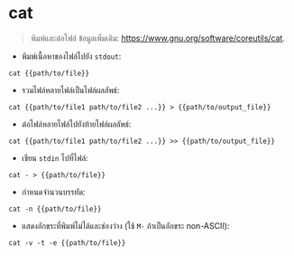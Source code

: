 # cat

> พิมพ์และต่อไฟล์
> ข้อมูลเพิ่มเติม: <https://www.gnu.org/software/coreutils/cat>.

- พิมพ์เนื้อหาของไฟล์ไปยัง `stdout`:

`cat {{path/to/file}}`

- รวมไฟล์หลายไฟล์เป็นไฟล์ผลลัพธ์:

`cat {{path/to/file1 path/to/file2 ...}} > {{path/to/output_file}}`

- ต่อไฟล์หลายไฟล์ไปยังท้ายไฟล์ผลลัพธ์:

`cat {{path/to/file1 path/to/file2 ...}} >> {{path/to/output_file}}`

- เขียน `stdin` ไปที่ไฟล์:

`cat - > {{path/to/file}}`

- กำหนดจำนวนบรรทัด:

`cat -n {{path/to/file}}`

- แสดงอักขระที่พิมพ์ไม่ได้และช่องว่าง (ใช้ `M-` ถ้าเป็นอักขระ non-ASCII):

`cat -v -t -e {{path/to/file}}`
